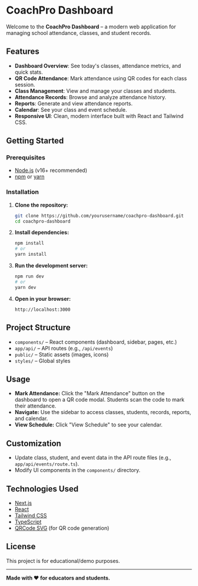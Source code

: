 # CoachPro Dashboard

Welcome to the **CoachPro Dashboard** – a modern web application for managing school attendance, classes, and student records.

## Features

- **Dashboard Overview**: See today's classes, attendance metrics, and quick stats.
- **QR Code Attendance**: Mark attendance using QR codes for each class session.
- **Class Management**: View and manage your classes and students.
- **Attendance Records**: Browse and analyze attendance history.
- **Reports**: Generate and view attendance reports.
- **Calendar**: See your class and event schedule.
- **Responsive UI**: Clean, modern interface built with React and Tailwind CSS.

## Getting Started

### Prerequisites

- [Node.js](https://nodejs.org/) (v16+ recommended)
- [npm](https://www.npmjs.com/) or [yarn](https://yarnpkg.com/)

### Installation

1. **Clone the repository:**
   ```bash
   git clone https://github.com/yourusername/coachpro-dashboard.git
   cd coachpro-dashboard
   ```

2. **Install dependencies:**
   ```bash
   npm install
   # or
   yarn install
   ```

3. **Run the development server:**
   ```bash
   npm run dev
   # or
   yarn dev
   ```

4. **Open in your browser:**
   ```
   http://localhost:3000
   ```

## Project Structure

- `components/` – React components (dashboard, sidebar, pages, etc.)
- `app/api/` – API routes (e.g., `/api/events`)
- `public/` – Static assets (images, icons)
- `styles/` – Global styles

## Usage

- **Mark Attendance:** Click the "Mark Attendance" button on the dashboard to open a QR code modal. Students scan the code to mark their attendance.
- **Navigate:** Use the sidebar to access classes, students, records, reports, and calendar.
- **View Schedule:** Click "View Schedule" to see your calendar.

## Customization

- Update class, student, and event data in the API route files (e.g., `app/api/events/route.ts`).
- Modify UI components in the `components/` directory.

## Technologies Used

- [Next.js](https://nextjs.org/)
- [React](https://react.dev/)
- [Tailwind CSS](https://tailwindcss.com/)
- [TypeScript](https://www.typescriptlang.org/)
- [QRCode SVG](https://github.com/zpao/qrcode.react) (for QR code generation)

## License

This project is for educational/demo purposes.

---

**Made with ❤️ for educators and students.**
